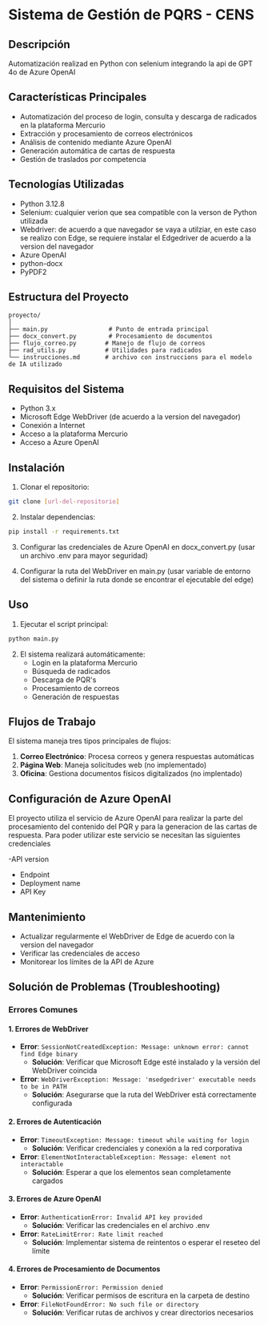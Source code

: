 # Sistema de Gestión de PQRS - CENS

## Descripción
Automatización realizad en Python con selenium integrando la api de GPT 4o de Azure OpenAI

## Características Principales
- Automatización del proceso de login, consulta y descarga de radicados en la plataforma Mercurio
- Extracción y procesamiento de correos electrónicos
- Análisis de contenido mediante Azure OpenAI
- Generación automática de cartas de respuesta
- Gestión de traslados por competencia

## Tecnologías Utilizadas
- Python 3.12.8
- Selenium: cualquier verion que sea compatible con la verson de Python utilizada 
- Webdriver: de acuerdo a que navegador se vaya a utilziar, en este caso se realizo con 
  Edge, se requiere instalar el Edgedriver de acuerdo a la version del navegador 
- Azure OpenAI
- python-docx
- PyPDF2

## Estructura del Proyecto
```
proyecto/
│
├── main.py                 # Punto de entrada principal
├── docx_convert.py         # Procesamiento de documentos
├── flujo_correo.py        # Manejo de flujo de correos
├── rad_utils.py           # Utilidades para radicados
└── instrucciones.md       # archivo con instruccions para el modelo de IA utilizado 
```

## Requisitos del Sistema
- Python 3.x
- Microsoft Edge WebDriver (de acuerdo a la version del navegador)
- Conexión a Internet
- Acceso a la plataforma Mercurio
- Acceso a Azure OpenAI 

## Instalación

1. Clonar el repositorio:
```bash
git clone [url-del-repositorio]
```

2. Instalar dependencias:
```bash
pip install -r requirements.txt
```

3. Configurar las credenciales de Azure OpenAI en docx_convert.py (usar un archivo .env para mayor seguridad) 

4. Configurar la ruta del WebDriver en main.py (usar variable de entorno del sistema o definir la ruta donde se encontrar el ejecutable del edge)


## Uso
1. Ejecutar el script principal:
```bash
python main.py
```

2. El sistema realizará automáticamente:
   - Login en la plataforma Mercurio
   - Búsqueda de radicados
   - Descarga de PQR's
   - Procesamiento de correos
   - Generación de respuestas

## Flujos de Trabajo
El sistema maneja tres tipos principales de flujos:
1. **Correo Electrónico**: Procesa correos y genera respuestas automáticas
2. **Página Web**: Maneja solicitudes web (no implementado)
3. **Oficina**: Gestiona documentos físicos digitalizados (no implentado)


## Configuración de Azure OpenAI
El proyecto utiliza el servicio de Azure OpenAI para realizar la parte del procesamiento del contenido del PQR y para la generacion de las cartas de respuesta.
Para poder utilizar este servicio se necesitan las siguientes credenciales 

-API version
- Endpoint
- Deployment name
- API Key

## Mantenimiento
- Actualizar regularmente el WebDriver de Edge de acuerdo con la version del navegador 
- Verificar las credenciales de acceso
- Monitorear los límites de la API de Azure

## Solución de Problemas (Troubleshooting)

### Errores Comunes

#### 1. Errores de WebDriver
- **Error**: `SessionNotCreatedException: Message: unknown error: cannot find Edge binary`
  - **Solución**: Verificar que Microsoft Edge esté instalado y la versión del WebDriver coincida
- **Error**: `WebDriverException: Message: 'msedgedriver' executable needs to be in PATH`
  - **Solución**: Asegurarse que la ruta del WebDriver está correctamente configurada

#### 2. Errores de Autenticación
- **Error**: `TimeoutException: Message: timeout while waiting for login`
  - **Solución**: Verificar credenciales y conexión a la red corporativa
- **Error**: `ElementNotInteractableException: Message: element not interactable`
  - **Solución**: Esperar a que los elementos sean completamente cargados

#### 3. Errores de Azure OpenAI
- **Error**: `AuthenticationError: Invalid API key provided`
  - **Solución**: Verificar las credenciales en el archivo .env
- **Error**: `RateLimitError: Rate limit reached`
  - **Solución**: Implementar sistema de reintentos o esperar el reseteo del límite

#### 4. Errores de Procesamiento de Documentos
- **Error**: `PermissionError: Permission denied`
  - **Solución**: Verificar permisos de escritura en la carpeta de destino
- **Error**: `FileNotFoundError: No such file or directory`
  - **Solución**: Verificar rutas de archivos y crear directorios necesarios




